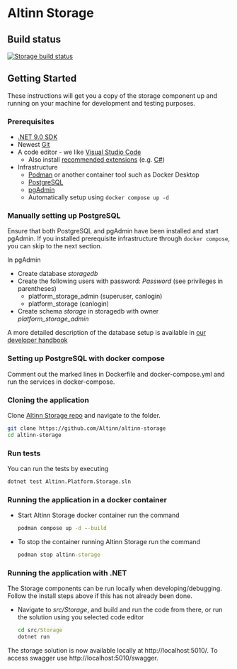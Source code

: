 # Altinn Storage

## Build status

[![Storage build status](https://dev.azure.com/brreg/altinn-studio/_apis/build/status/altinn-platform/storage-master?label=platform/storage)](https://dev.azure.com/brreg/altinn-studio/_build/latest?definitionId=30)

## Getting Started

These instructions will get you a copy of the storage component up and running on your machine for development and testing purposes.

### Prerequisites

- [.NET 9.0 SDK](https://dotnet.microsoft.com/download/dotnet/9.0)
- Newest [Git](https://git-scm.com/downloads)
- A code editor - we like [Visual Studio Code](https://code.visualstudio.com/download)
  - Also install [recommended extensions](https://code.visualstudio.com/docs/editor/extension-marketplace#_workspace-recommended-extensions) (e.g. [C#](https://marketplace.visualstudio.com/items?itemName=ms-dotnettools.csharp))
- Infrastructure
  - [Podman](https://podman.io/) or another container tool such as Docker Desktop
  - [PostgreSQL](https://www.postgresql.org/download/)
  - [pgAdmin](https://www.pgadmin.org/download/)
  - Automatically setup using `docker compose up -d`

### Manually setting up PostgreSQL

Ensure that both PostgreSQL and pgAdmin have been installed and start pgAdmin.
If you installed prerequisite infrastructure through `docker compose`, you can skip to the next section.

In pgAdmin

- Create database _storagedb_
- Create the following users with password: _Password_ (see privileges in parentheses)
  - platform_storage_admin (superuser, canlogin)
  - platform_storage (canlogin)
- Create schema _storage_ in storagedb with owner _platform_storage_admin_

A more detailed description of the database setup is available in [our developer handbook](https://docs.altinn.studio/community/contributing/handbook/postgres/)

### Setting up PostgreSQL with docker compose

Comment out the marked lines in Dockerfile and docker-compose.yml and run the services in docker-compose.

### Cloning the application

Clone [Altinn Storage repo](https://github.com/Altinn/altinn-storage) and navigate to the folder.

```bash
git clone https://github.com/Altinn/altinn-storage
cd altinn-storage
```

### Run tests

You can run the tests by executing

```bash
dotnet test Altinn.Platform.Storage.sln
```

### Running the application in a docker container

- Start Altinn Storage docker container run the command

  ```cmd
  podman compose up -d --build
  ```

- To stop the container running Altinn Storage run the command

  ```cmd
  podman stop altinn-storage
  ```

### Running the application with .NET

The Storage components can be run locally when developing/debugging. Follow the install steps above if this has not already been done.

- Navigate to _src/Storage_, and build and run the code from there, or run the solution using you selected code editor

  ```cmd
  cd src/Storage
  dotnet run
  ```

The storage solution is now available locally at http://localhost:5010/.
To access swagger use http://localhost:5010/swagger.
